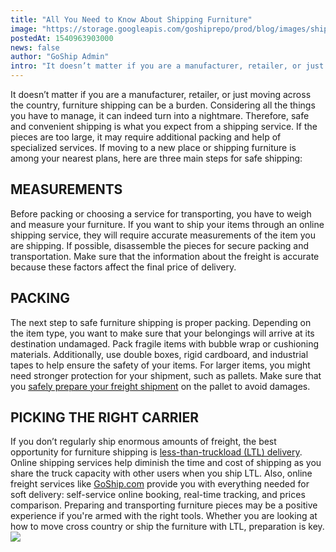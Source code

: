 ```yaml
---
title: "All You Need to Know About Shipping Furniture"
image: "https://storage.googleapis.com/goshiprepo/prod/blog/images/shipping-furniture.jpg"
postedAt: 1540963903000
news: false
author: "GoShip Admin"
intro: "It doesn’t matter if you are a manufacturer, retailer, or just moving across the country, furniture shipping can be a burden. Considering all the things you have to manage, it can indeed turn into a nightmare. Therefore, safe and convenient shipping is what you expect from a shipping service. If the pieces are too large, it may require additional packing and help of specialized services. If moving to a new place or shipping furniture is among your nearest plans, here are three main steps for safe shipping: "
---
```

It doesn’t matter if you are a manufacturer, retailer, or just moving across the country, furniture shipping can be a burden. Considering all the things you have to manage, it can indeed turn into a nightmare. Therefore, safe and convenient shipping is what you expect from a shipping service. If the pieces are too large, it may require additional packing and help of specialized services. If moving to a new place or shipping furniture is among your nearest plans, here are three main steps for safe shipping:

**MEASUREMENTS**
----------------

Before packing or choosing a service for transporting, you have to weigh and measure your furniture. If you want to ship your items through an online shipping service, they will require accurate measurements of the item you are shipping. If possible, disassemble the pieces for secure packing and transportation. Make sure that the information about the freight is accurate because these factors affect the final price of delivery.

**PACKING**
-----------

The next step to safe furniture shipping is proper packing. Depending on the item type, you want to make sure that your belongings will arrive at its destination undamaged. Pack fragile items with bubble wrap or cushioning materials. Additionally, use double boxes, rigid cardboard, and industrial tapes to help ensure the safety of your items. For larger items, you might need stronger protection for your shipment, such as pallets. Make sure that you [safely prepare your freight shipment](https://www.goship.com/blog/how-to-safely-prepare-your-ltl-freight-shipment/) on the pallet to avoid damages.

**PICKING THE RIGHT CARRIER**
-----------------------------

If you don’t regularly ship enormous amounts of freight, the best opportunity for furniture shipping is [less-than-truckload (LTL) delivery](https://www.supplychain247.com/article/less_than_truckload_market_analysis_and_insight). Online shipping services help diminish the time and cost of shipping as you share the truck capacity with other users when you ship LTL. Also, online freight services like [GoShip.com](https://www.goship.com/) provide you with everything needed for soft delivery: self-service online booking, real-time tracking, and prices comparison. Preparing and transporting furniture pieces may be a positive experience if you're armed with the right tools. Whether you are looking at how to move cross country or ship the furniture with LTL, preparation is key. [![](https://www.goship.com/wp-content/uploads/2021/02/1ace89b4-fe28-40ff-a2a7-4cddc60fc9ec.png)](https://www.goship.com/)
